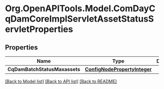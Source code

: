 # Org.OpenAPITools.Model.ComDayCqDamCoreImplServletAssetStatusServletProperties
## Properties

Name | Type | Description | Notes
------------ | ------------- | ------------- | -------------
**CqDamBatchStatusMaxassets** | [**ConfigNodePropertyInteger**](ConfigNodePropertyInteger.md) |  | [optional] 

[[Back to Model list]](../README.md#documentation-for-models) [[Back to API list]](../README.md#documentation-for-api-endpoints) [[Back to README]](../README.md)

